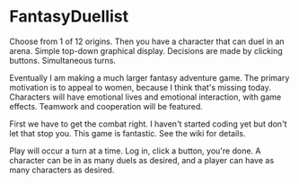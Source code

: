# FantasyDuellist

Choose from 1 of 12 origins. Then you have a character that can duel in an arena. Simple top-down graphical display. Decisions are made by clicking buttons. Simultaneous turns.

Eventually I am making a much larger fantasy adventure game. The primary motivation is to appeal to women, because I think that's missing today. Characters will have emotional lives and emotional interaction, with game effects. Teamwork and cooperation will be featured.

First we have to get the combat right. I haven't started coding yet but don't let that stop you. This game is fantastic. See the wiki for details.

Play will occur a turn at a time. Log in, click a button, you're done. A character can be in as many duels as desired, and a player can have as many characters as desired.
